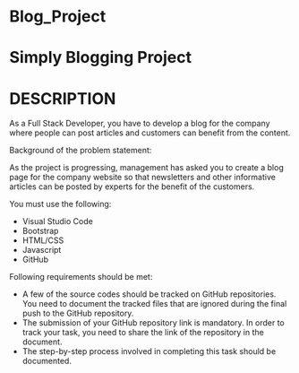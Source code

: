 # Blog_Project

# Simply Blogging Project


# DESCRIPTION
As a Full Stack Developer, you have to develop a blog for the company where people can post articles and customers can benefit from the content.

Background of the problem statement:

As the project is progressing, management has asked you to create a blog page for the company website so that newsletters and other informative articles can be posted by experts for the benefit of the customers.

You must use the following:

* Visual Studio Code
* Bootstrap
* HTML/CSS
* Javascript
* GitHub

Following requirements should be met:

* A few of the source codes should be tracked on GitHub repositories. You need to document the tracked files that are ignored during the final push to the GitHub repository.
* The submission of your GitHub repository link is mandatory. In order to track your task, you need to share the link of the repository in the document.
* The step-by-step process involved in completing this task should be documented.
